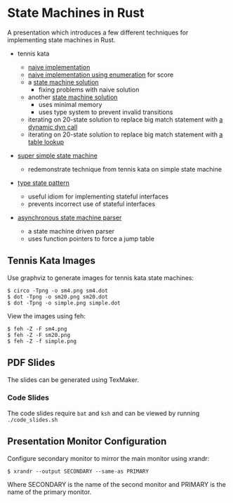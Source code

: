# State Machines in Rust

A presentation which introduces a few different techniques for implementing state machines in Rust.

- tennis kata
    - [naive implementation](src/bin/tennis_naive.rs)
    - [naive implementation using enumeration](src/bin/tennis_naive_enum.rs) for score
    - a [state machine solution](src/bin/tennis_sm4.rs)
        - fixing problems with naive solution
    - another [state machine solution](src/bin/tennis_sm20.rs)
        - uses minimal memory
        - uses type system to prevent invalid transitions
    - iterating on 20-state solution to replace big match statement with [a dynamic dyn call](src/bin/tennis_sm20_enumtrait.rs)
    - iterating on 20-state solution to replace big match statement with [a table lookup](src/bin/tennis_sm20_table.rs)
- [super simple state machine](src/bin/simple.rs)
    - redemonstrate technique from tennis kata on simple state machine

- [type state pattern](src/bin/type_state_pattern.rs)
    - useful idiom for implementing stateful interfaces
    - prevents incorrect use of stateful interfaces

- [asynchronous state machine parser](src/bin/asm_parser.rs)
    - a state machine driven parser
    - uses function pointers to force a jump table

## Tennis Kata Images

Use graphviz to generate images for tennis kata state machines:

    $ circo -Tpng -o sm4.png sm4.dot
    $ dot -Tpng -o sm20.png sm20.dot
    $ dot -Tpng -o simple.png simple.dot

View the images using feh:

    $ feh -Z -F sm4.png
    $ feh -Z -F sm20.png
    $ feh -Z -f simple.png

## PDF Slides

The slides can be generated using TexMaker.

### Code Slides

The code slides require `bat` and `ksh` and can be viewed by running `./code_slides.sh`

## Presentation Monitor Configuration

Configure secondary monitor to mirror the main monitor using xrandr:

    $ xrandr --output SECONDARY --same-as PRIMARY

Where SECONDARY is the name of the second monitor and PRIMARY is the name of the primary monitor.

